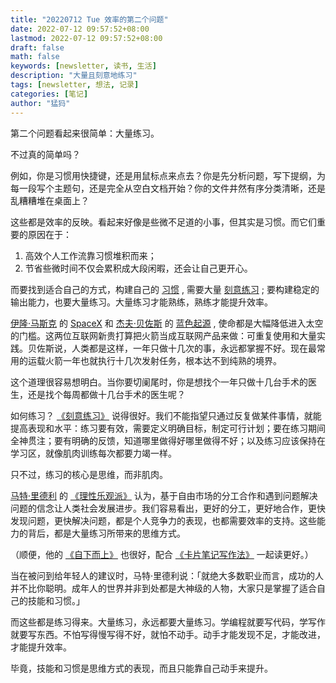 ```yaml
---
title: "20220712 Tue 效率的第二个问题"
date: 2022-07-12 09:57:52+08:00
lastmod: 2022-07-12 09:57:52+08:00
draft: false
math: false
keywords: [newsletter, 读书, 生活]
description: "大量且刻意地练习"
tags: [newsletter, 想法, 记录]
categories: [笔记]
author: "猛犸"
---
```


第二个问题看起来很简单：大量练习。

不过真的简单吗？

例如，你是习惯用快捷键，还是用鼠标点来点去？你是先分析问题，写下提纲，为每一段写个主题句，还是完全从空白文档开始？你的文件井然有序分类清晰，还是乱糟糟堆在桌面上？

这些都是效率的反映。看起来好像是些微不足道的小事，但其实是习惯。而它们重要的原因在于：

1. 高效个人工作流靠习惯堆积而来；
2. 节省些微时间不仅会累积成大段闲暇，还会让自己更开心。

而要找到适合自己的方式，构建自己的 [习惯](https://book.douban.com/subject/27045616/) , 需要大量 [刻意练习](https://book.douban.com/subject/26895993/) ; 要构建稳定的输出能力，也要大量练习。大量练习才能熟练，熟练才能提升效率。

[伊隆·马斯克](https://www.forbes.com/profile/elon-musk/) 的 [SpaceX](https://www.spacex.com/) 和 [杰夫·贝佐斯](https://www.forbes.com/profile/jeff-bezos/) 的 [蓝色起源](https://www.blueorigin.com/) , 使命都是大幅降低进入太空的门槛。这两位互联网新贵打算把火箭当成互联网产品来做：可重复使用和大量实践。贝佐斯说，人类都是这样，一年只做十几次的事，永远都掌握不好。现在最常用的运载火箭一年也就执行十几次发射任务，根本达不到纯熟的境界。

这个道理很容易想明白。当你要切阑尾时，你是想找个一年只做十几台手术的医生，还是找个每周都做十几台手术的医生呢？

如何练习？ [《刻意练习》](https://book.douban.com/subject/26895993/) 说得很好。我们不能指望只通过反复做某件事情，就能提高表现和水平：练习要有效，需要定义明确目标，制定可行计划；要在练习期间全神贯注；要有明确的反馈，知道哪里做得好哪里做得不好；以及练习应该保持在学习区，就像肌肉训练每次都要力竭一样。

只不过，练习的核心是思维，而非肌肉。

[马特·里德利](https://www.mattridley.co.uk/) 的 [《理性乐观派》](https://book.douban.com/subject/6913343/) 认为，基于自由市场的分工合作和遇到问题解决问题的信念让人类社会发展进步。我们容易看出，更好的分工，更好地合作，更快发现问题，更快解决问题，都是个人竞争力的表现，也都需要效率的支持。这些能力的背后，都是大量练习所带来的思维方式。

（顺便，他的 [《自下而上》](https://book.douban.com/subject/27000191/) 也很好，配合 [《卡片笔记写作法》](https://book.douban.com/subject/35503571/) 一起读更好。）

当在被问到给年轻人的建议时，马特·里德利说：「就绝大多数职业而言，成功的人并不比你聪明。成年人的世界并非到处都是大神级的人物，大家只是掌握了适合自己的技能和习惯。」

而这些都是练习得来。大量练习，永远都要大量练习。学编程就要写代码，学写作就要写东西。不怕写得慢写得不好，就怕不动手。动手才能发现不足，才能改进，才能提升效率。

毕竟，技能和习惯是思维方式的表现，而且只能靠自己动手来提升。
